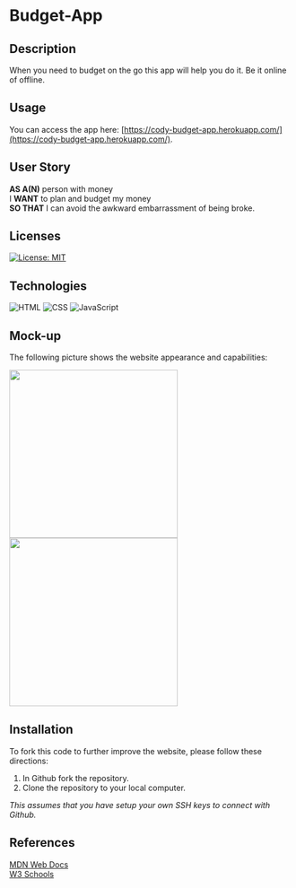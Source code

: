 # Budget-App

## Description
When you need to budget on the go this app will help you do it. Be it online of offline.

## Usage
You can access the app here: [https://cody-budget-app.herokuapp.com/](https://cody-budget-app.herokuapp.com/).

## User Story
**AS A(N)** person with money<br>
I **WANT** to plan and budget my money<br>
**SO THAT** I can avoid the awkward embarrassment of being broke.

## Licenses
[![License: MIT](https://img.shields.io/badge/License-MIT-yellow.svg)](https://github.com/codywmarkham/Budget-App/blob/main/LICENSE)

## Technologies
![HTML](https://img.shields.io/static/v1?label=html&message=3.6%&color=red)
![CSS](https://img.shields.io/static/v1?label=css&message=2.2%&color=purple)
![JavaScript](https://img.shields.io/static/v1?label=javascript&message=94.2%&color=yellow)
## Mock-up
The following picture shows the website appearance and capabilities:

<img src="./images/screenshots/screenshot01.png" width="300"><br>
<img src="./images/screenshots/screenshot02.png" width="300"><br>

## Installation
To fork this code to further improve the website, please follow these directions:

1. In Github fork the repository.
1. Clone the repository to your local computer.

_This assumes that you have setup your own SSH keys to connect with Github._

## References
[MDN Web Docs](https://developer.mozilla.org/en-US/docs/Web/HTML/Element)<br>
[W3 Schools](https://www.w3schools.com/)<br>

